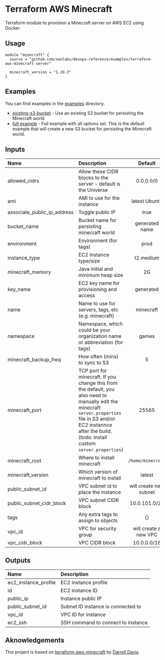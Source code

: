 # Terraform AWS Minecraft

Terraform module to provision a Minecraft server on AWS EC2 using Docker.

## Usage

```hcl
module "minecraft" {
  source = "github.com/nanlabs/devops-reference/examples/terraform-aws-minecraft-server"

  minecraft_version = "1.19.3"
}
```

## Examples

You can find examples in the [examples](./examples) directory.

- [existing-s3-bucket](./examples/existing-s3-bucket) - Use an existing S3 bucket for persisting the Minecraft world
- [full example](./examples/full) - Full example with all options set. This is the default example that will create a new S3 bucket for persisting the Minecraft world.

## Inputs

| Name                        | Description                                                                                                                                                                                                               |        Default         | Required |
| :-------------------------- | :------------------------------------------------------------------------------------------------------------------------------------------------------------------------------------------------------------------------ | :--------------------: | :------: |
| allowed_cidrs               | Allow these CIDR blocks to the server - default is the Universe                                                                                                                                                           |       0.0.0.0/0        |          |
| ami                         | AMI to use for the instance                                                                                                                                                                                               |     latest Ubuntu      |          |
| associate_public_ip_address | Toggle public IP                                                                                                                                                                                                          |          true          |          |
| bucket_name                 | Bucket name for persisting minecraft world                                                                                                                                                                                |     generated name     |          |
| environment                 | Environment (for tags)                                                                                                                                                                                                    |          prod          |          |
| instance_type               | EC2 instance type/size                                                                                                                                                                                                    |       t2.medium        |          |
| minecraft_memory            | Java initial and minimum heap size                                                                                                                                                                                        |           2G           |          |
| key_name                    | EC2 key name for provisioning and access                                                                                                                                                                                  |       generated        |          |
| name                        | Name to use for servers, tags, etc (e.g. minecraft)                                                                                                                                                                       |       minecraft        |          |
| namespace                   | Namespace, which could be your organization name or abbreviation (for tags)                                                                                                                                               |         games          |          |
| minecraft_backup_freq       | How often (mins) to sync to S3                                                                                                                                                                                            |           5            |          |
| minecraft_port              | TCP port for minecraft. If you change this from the default, you also need to manually edit the minecraft `server.properties` file in S3 and/or EC2 instannce after the build. (todo: install custom `server.properties`) |         25565          |          |
| minecraft_root              | Where to install minecraft                                                                                                                                                                                                |   `/home/minecraft`    |          |
| minecraft_version           | Which version of minecraft to install                                                                                                                                                                                     |         latest         |          |
| public_subnet_id            | VPC subnet id to place the instance                                                                                                                                                                                       | will create new subnet |          |
| public_subnet_cidr_block    | VPC subnet CIDR block                                                                                                                                                                                                     |     10.0.101.0/24      |          |
| tags                        | Any extra tags to assign to objects                                                                                                                                                                                       |           {}           |          |
| vpc_id                      | VPC for security group                                                                                                                                                                                                    | will create a new VPC  |          |
| vpc_cidr_block              | VPC CIDR block                                                                                                                                                                                                            |      10.0.0.0/16       |          |

## Outputs

| Name                 | Description                        |
| :------------------- | :--------------------------------- |
| ec2_instance_profile | EC2 instance profile               |
| id                   | EC2 instance ID                    |
| public_ip            | Instance public IP                 |
| public_subnet_id     | Subnet ID instance is connected to |
| vpc_id               | VPC ID for instance                |
| ec2_ssh              | SSH command to connect to instance |

## Aknowledgements

This project is based on [terraform-aws-minecraft](https://github.com/darrelldavis/terraform-aws-minecraft) by [Darrell Davis](https://github.com/darrelldavis).
